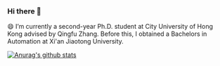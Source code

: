 ### Hi there 👋

<!--
**yzy1996/yzy1996** is a ✨ _special_ ✨ repository because its `README.md` (this file) appears on your GitHub profile.

- 😄 I’m currently a second-year Ph.D. student at City University of Hong Kong advised by Qingfu Zhang
- 🌱 I’m currently learning ...
- 👯 I’m looking to collaborate on ...
- 🤔 I’m looking for help with ...
- 💬 Ask me about ...
- 😄 Pronouns: ... 
- ⚡ Fun fact: ...
-->

😄 I’m currently a second-year Ph.D. student at City University of Hong Kong advised by Qingfu Zhang. Before this, I obtained a Bachelors in Automation at Xi'an Jiaotong University.

[![Anurag's github stats](https://github-readme-stats.vercel.app/api?username=yzy1996)](https://github.com/anuraghazra/github-readme-stats)
